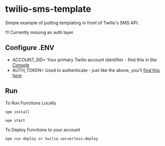 # twilio-sms-template

Simple example of putting templating in front of Twilio's SMS API.

!!! Currently missing an auth layer.

## Configure .ENV
 
 * ACCOUNT_SID= Your primary Twilio account identifier - find this in the [Console](https://www.twilio.com/console)
 * AUTH_TOKEN= Used to authenticate - just like the above, you'll [find this here](https://www.twilio.com/console)
 
## Run
 
To Run Functions Locally

```
npm install

npm start
```

To Deploy Functions to your account

```
npm run deploy or twilio serverless:deploy
```
